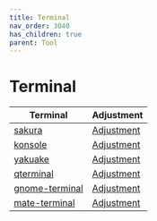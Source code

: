 ```yaml
---
title: Terminal
nav_order: 3040
has_children: true
parent: Tool
---
```



# Terminal

| Terminal | Adjustment |
| --- | --- |
| [sakura](https://samwhelp.github.io/debian-adjustment/read/subject/tool/terminal/sakura.html) | [Adjustment](https://github.com/samwhelp/debian-adjustment/tree/main/prototype/tool/sakura) |
| [konsole](https://samwhelp.github.io/debian-adjustment/read/subject/tool/terminal/konsole.html) | [Adjustment](https://github.com/samwhelp/debian-adjustment/tree/main/prototype/tool/konsole) |
| [yakuake](https://samwhelp.github.io/debian-adjustment/read/subject/tool/terminal/yakuake.html) | [Adjustment](https://github.com/samwhelp/debian-adjustment/tree/main/prototype/tool/yakuake) |
| [qterminal](https://samwhelp.github.io/debian-adjustment/read/subject/tool/terminal/qterminal.html) | [Adjustment](https://github.com/samwhelp/debian-adjustment/tree/main/prototype/tool/qterminal) |
| [gnome-terminal](https://samwhelp.github.io/debian-adjustment/read/subject/tool/terminal/gnome-terminal.html) | [Adjustment](https://github.com/samwhelp/debian-adjustment/tree/main/prototype/tool/gnome-terminal) |
| [mate-terminal](https://samwhelp.github.io/debian-adjustment/read/subject/tool/terminal/mate-terminal.html) | [Adjustment](https://github.com/samwhelp/debian-adjustment/tree/main/prototype/tool/mate-terminal) |
